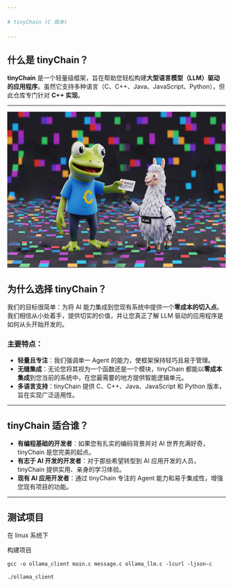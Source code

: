 ```yaml
---

# tinyChain (C 版本)

---
```


## 什么是 tinyChain？

**tinyChain** 是一个轻量级框架，旨在帮助您轻松构建**大型语言模型（LLM）驱动的应用程序**。虽然它支持多种语言（C、C++、Java、JavaScript、Python），但此仓库专门针对 **C++ 实现**。

---

<img src="./assets/cover.png" width="720" height="360">

## 为什么选择 tinyChain？

我们的目标很简单：为将 AI 能力集成到您现有系统中提供一个**零成本的切入点**。我们相信从小处着手，提供切实的价值，并让您真正了解 LLM 驱动的应用程序是如何从头开始开发的。

### 主要特点：

* **轻量且专注**：我们强调单一 Agent 的能力，使框架保持轻巧且易于管理。
* **无缝集成**：无论您将其视为一个函数还是一个模块，tinyChain 都能以**零成本集成**到您当前的系统中，在您最需要的地方提供智能逻辑单元。
* **多语言支持**：tinyChain 提供 C、C++、Java、JavaScript 和 Python 版本，旨在实现广泛适用性。

---

## tinyChain 适合谁？

* **有编程基础的开发者**：如果您有扎实的编码背景并对 AI 世界充满好奇，tinyChain 是您完美的起点。
* **有志于 AI 开发的开发者**：对于那些希望转型到 AI 应用开发的人员，tinyChain 提供实用、亲身的学习体验。
* **现有 AI 应用开发者**：通过 tinyChain 专注的 Agent 能力和易于集成性，增强您现有项目的功能。

---

## 测试项目
在 linux 系统下

构建项目
```
gcc -o ollama_client main.c message.c ollama_llm.c -lcurl -ljson-c
```

```
./ollama_client
```